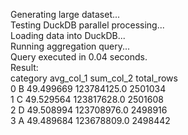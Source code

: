 Generating large dataset...   
Testing DuckDB parallel processing...   
Loading data into DuckDB...   
Running aggregation query...   
Query executed in 0.04 seconds.   
Result:  
  category  avg_col_1    sum_col_2  total_rows   
0        B  49.499669  123784125.0     2501034   
1        C  49.529564  123817628.0     2501608   
2        D  49.508994  123708976.0     2498916   
3        A  49.489684  123678809.0     2498442   